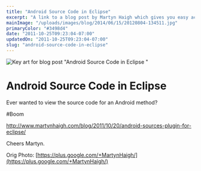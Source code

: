 ```yaml
---
title: "Android Source Code in Eclipse"
excerpt: "A link to a blog post by Martyn Haigh which gives you easy access to Android source code from Eclipse"
mainImage: "/uploads/images/blog/2014/06/15/20120804-134511.jpg"
primaryColor: "#3498d4"
date: "2011-10-25T09:23:04-07:00"
updatedOn: "2011-10-25T09:23:04-07:00"
slug: "android-source-code-in-eclipse"
---
```

![Key art for blog post "Android Source Code in Eclipse "](/uploads/images/blog/2014/06/15/20120804-134511.jpg)

# Android Source Code in Eclipse 

Ever wanted to view the source code for an Android method? 

 #Boom 

<http://www.martynhaigh.com/blog/2011/10/20/android-sources-plugin-for-eclipse/> 

Cheers Martyn.

Orig Photo: [https://plus.google.com/+MartynHaigh/](https://plus.google.com/+MartynHaigh/)